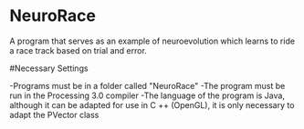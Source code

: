 # NeuroRace
A program that serves as an example of neuroevolution which learns to ride a race track based on trial and error.

#Necessary Settings

-Programs must be in a folder called "NeuroRace"
-The program must be run in the Processing 3.0 compiler
-The language of the program is Java, although it can be adapted for use in C ++ (OpenGL), it is only necessary to adapt the PVector class
